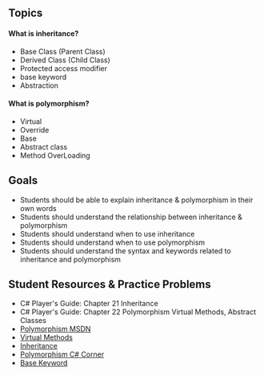 ## Topics
#### What is inheritance?
- Base Class (Parent Class)
- Derived Class (Child Class)
- Protected access modifier
- base keyword
- Abstraction

#### What is polymorphism?
- Virtual 
- Override 
- Base
- Abstract class 
- Method OverLoading

## Goals
- Students should be able to explain inheritance & polymorphism in their own words
- Students should understand the relationship between inheritance & polymorphism
- Students should understand when to use inheritance
- Students should understand when to use polymorphism
- Students should understand the syntax and keywords related to inheritance and polymorphism

## Student Resources & Practice Problems
- C# Player's Guide: Chapter 21 Inheritance
- C# Player's Guide: Chapter 22 Polymorphism Virtual Methods, Abstract Classes
- [Polymorphism MSDN](https://msdn.microsoft.com/en-us/library/ms173152.aspx)
- [Virtual Methods](https://www.dotnetperls.com/virtual)
- [Inheritance](https://www.dotnetperls.com/inheritance)
- [Polymorphism C# Corner](http://www.c-sharpcorner.com/UploadFile/puranindia/polymorphism-in-C-Sharp/)
- [Base Keyword](https://www.dotnetperls.com/base)
